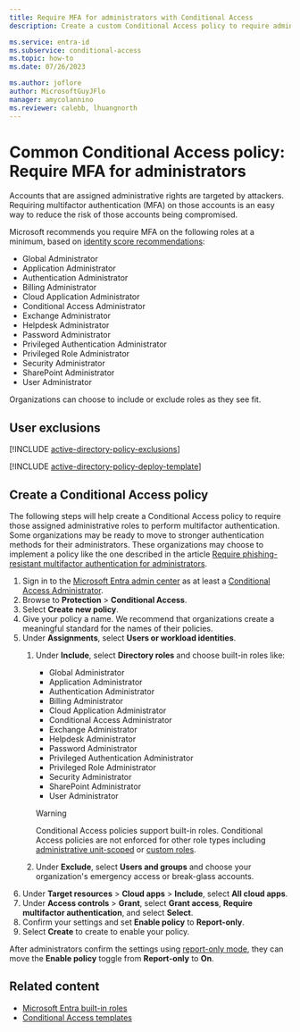 ```yaml
---
title: Require MFA for administrators with Conditional Access
description: Create a custom Conditional Access policy to require administrators to perform multifactor authentication

ms.service: entra-id
ms.subservice: conditional-access
ms.topic: how-to
ms.date: 07/26/2023

ms.author: joflore
author: MicrosoftGuyJFlo
manager: amycolannino
ms.reviewer: calebb, lhuangnorth
---
```

# Common Conditional Access policy: Require MFA for administrators

Accounts that are assigned administrative rights are targeted by attackers. Requiring multifactor authentication (MFA) on those accounts is an easy way to reduce the risk of those accounts being compromised.

Microsoft recommends you require MFA on the following roles at a minimum, based on [identity score recommendations](~/identity/monitoring-health/concept-identity-secure-score.md):

- Global Administrator
- Application Administrator
- Authentication Administrator
- Billing Administrator
- Cloud Application Administrator
- Conditional Access Administrator
- Exchange Administrator
- Helpdesk Administrator
- Password Administrator
- Privileged Authentication Administrator
- Privileged Role Administrator
- Security Administrator
- SharePoint Administrator
- User Administrator

Organizations can choose to include or exclude roles as they see fit.

## User exclusions
[!INCLUDE [active-directory-policy-exclusions](~/includes/entra-policy-exclude-user.md)]

[!INCLUDE [active-directory-policy-deploy-template](~/includes/entra-policy-deploy-template.md)]

## Create a Conditional Access policy

The following steps will help create a Conditional Access policy to require those assigned administrative roles to perform multifactor authentication. Some organizations may be ready to move to stronger authentication methods for their administrators. These organizations may choose to implement a policy like the one described in the article [Require phishing-resistant multifactor authentication for administrators](how-to-policy-phish-resistant-admin-mfa.md).

1. Sign in to the [Microsoft Entra admin center](https://entra.microsoft.com) as at least a [Conditional Access Administrator](~/identity/role-based-access-control/permissions-reference.md#conditional-access-administrator).
1. Browse to **Protection** > **Conditional Access**.
1. Select **Create new policy**.
1. Give your policy a name. We recommend that organizations create a meaningful standard for the names of their policies.
1. Under **Assignments**, select **Users or workload identities**.
   1. Under **Include**, select **Directory roles** and choose built-in roles like:

      - Global Administrator
      - Application Administrator
      - Authentication Administrator
      - Billing Administrator
      - Cloud Application Administrator
      - Conditional Access Administrator
      - Exchange Administrator
      - Helpdesk Administrator
      - Password Administrator
      - Privileged Authentication Administrator
      - Privileged Role Administrator
      - Security Administrator
      - SharePoint Administrator
      - User Administrator
   
      > [!WARNING]
      > Conditional Access policies support built-in roles. Conditional Access policies are not enforced for other role types including [administrative unit-scoped](~/identity/role-based-access-control/admin-units-assign-roles.md) or [custom roles](~/identity/role-based-access-control/custom-create.yml).

   1. Under **Exclude**, select **Users and groups** and choose your organization's emergency access or break-glass accounts.
1. Under **Target resources** > **Cloud apps** > **Include**, select **All cloud apps**.
1. Under **Access controls** > **Grant**, select **Grant access**, **Require multifactor authentication**, and select **Select**.
1. Confirm your settings and set **Enable policy** to **Report-only**.
1. Select **Create** to create to enable your policy.

After administrators confirm the settings using [report-only mode](howto-conditional-access-insights-reporting.md), they can move the **Enable policy** toggle from **Report-only** to **On**.


## Related content

- [Microsoft Entra built-in roles](../role-based-access-control/permissions-reference.md)
- [Conditional Access templates](concept-conditional-access-policy-common.md)
